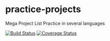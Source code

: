 # practice-projects
Mega Project List Practice in several languages

[![Build Status](https://travis-ci.org/sakhmedoff/practice-projects.svg?branch=master)](https://travis-ci.org/sakhmedoff/practice-projects)
[![Coverage Status](https://coveralls.io/repos/github/sakhmedoff/practice-projects/badge.svg?branch=master)](https://coveralls.io/github/sakhmedoff/practice-projects?branch=master)